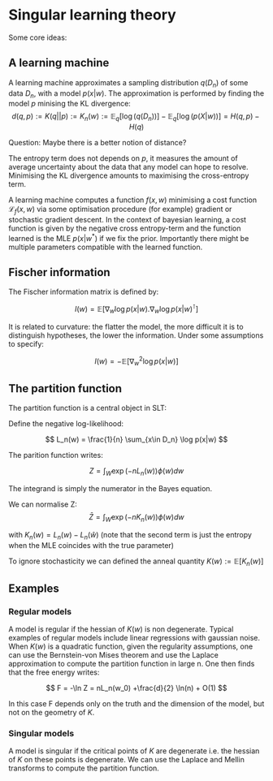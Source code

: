 # Singular learning theory

Some core ideas:


## A learning machine 

A learning machine approximates a sampling distribution $q(D_n)$ of some data $D_n$, with a model $p(x|w)$. The approximation is performed by finding the model $p$ minising the KL divergence:
$$
d(q,p) := K(q||p) := K_n(w) := \mathbb{E}_q[\log(q(D_n))] - \mathbb{E}_q[\log(p(X|w))] = H(q,p) - H(q) 
$$

Question: Maybe there is a better notion of distance?

The entropy term does not depends on $p$, it measures the amount of average uncertainty about the data that any model can hope to resolve. Minimising the KL divergence amounts to maximising the cross-entropy term.

A learning machine computes a function $f(x,w)$ minimising a cost function $\mathcal{L}_f(x,w)$ via some optimisation procedure (for example) gradient or stochastic gradient descent. In the context of bayesian learning, a cost function is given by the negative cross entropy-term and the function learned is the MLE $p(x|w^*)$ if we fix the prior. Importantly there might be multiple parameters compatible with the learned function. 

## Fischer information

The Fischer information matrix is defined by:

$$
I(w) = \mathbb{E}[\nabla_w \log p(x|w).\nabla_w \log p(x|w)^{\intercal}]
$$

It is related to curvature: the flatter the model, the more difficult it is to distinguish hypotheses, the lower the information. Under some assumptions to specify:

$$
I(w) = - \mathbb{E}[\nabla_w^2 \log p(x|w)]
$$

## The partition function

The partition function is a central object in SLT:

Define the negative log-likelihood:

$$
L_n(w) = \frac{1}{n} \sum_{x\in D_n} \log p(x|w)
$$

The parition function writes:

$$
Z = \int_{W}\exp(-nL_n(w))\phi(w)dw
$$

The integrand is simply the numerator in the Bayes equation.

We can normalise Z:
$$
\bar{Z} = \int_{W}\exp(-nK_n(w))\phi(w)dw
$$

with $K_n(w) = L_n(w) - L_n(\hat{w})$ (note that the second term is just the entropy when the MLE coincides with the true parameter)

To ignore stochasticity we can defined the anneal quantity $K(w) := \mathbb{E}[K_n(w)]$

## Examples

### Regular models

A model is regular if the hessian of $K(w)$ is non degenerate. Typical examples of regular models include linear regressions with gaussian noise. When $K(w)$ is a quadratic function, given the regularity assumptions, one can use the Bernstein-von Mises theorem and use the Laplace approximation to compute the partition function in large n. One then finds that the free energy writes:

$$ F = -\ln Z = nL_n(w_0) +\frac{d}{2} \ln(n)  + O(1) $$

In this case F depends only on the truth and the dimension of the model, but not on the geometry of $K$. 

### Singular models

A model is singular if the critical points of $K$ are degenerate i.e. the hessian of $K$ on these points is degenerate. We can use the Laplace and Mellin transforms to compute the partition function.

